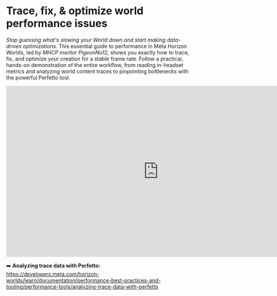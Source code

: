 # Trace, fix, & optimize world performance issues
*Stop guessing what's slowing your World down and start making data-driven optimizations.* This essential guide to performance in Meta Horizon Worlds, led by *MHCP mentor PigeonNo12,* shows you exactly how to trace, fix, and optimize your creation for a stable frame rate. Follow a practical, hands-on demonstration of the entire workflow, from reading in-headset metrics and analyzing world content traces to pinpointing bottlenecks with the powerful Perfetto tool.




 <iframe width="821" height="462" src="https://www.youtube.com/embed/LUptEBcncsI" title="Workshop: Trace it! World Performance Optimization with PigeonNo12" frameborder="0" allow="accelerometer; autoplay; clipboard-write; encrypted-media; gyroscope; picture-in-picture; web-share" referrerpolicy="strict-origin-when-cross-origin" allowfullscreen></iframe>

➡️ **Analyzing trace data with Perfetto:** https://developers.meta.com/horizon-worlds/learn/documentation/performance-best-practices-and-tooling/performance-tools/analyzing-trace-data-with-perfetto